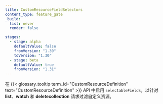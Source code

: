```yaml
---
title: CustomResourceFieldSelectors
content_type: feature_gate
_build:
  list: never
  render: false

stages:
  - stage: alpha
    defaultValue: false
    fromVersion: "1.30"  
    toVersion: "1.30"
  - stage: beta
    defaultValue: true
    fromVersion: "1.31"
---
```


<!--
Enable `selectableFields` in the
{{< glossary_tooltip term_id="CustomResourceDefinition" text="CustomResourceDefinition" >}} API to allow filtering
of custom resource **list**, **watch** and **deletecollection** requests.
-->
在 {{< glossary_tooltip term_id="CustomResourceDefinition" text="CustomResourceDefinition" >}} API 中启用
`selectableFields`，以针对 **list**、**watch** 和 **deletecollection** 请求过滤自定义资源。
